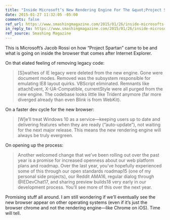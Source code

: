 ```yaml
---
title: "Inside Microsoft’s New Rendering Engine For The &quot;Project Spartan&quot;"
date: 2015-01-27 11:32:05 -05:00
comments: false
ref_url: https://www.smashingmagazine.com/2015/01/26/inside-microsofts-new-rendering-engine-project-spartan/
in_reply_to: https://www.smashingmagazine.com/2015/01/26/inside-microsofts-new-rendering-engine-project-spartan/
ref_source: Smashing Magazine
---
```


This is Microsoft’s Jacob Rossi on how “Project Spartan” came to be and what is going on inside the browser that comes after Internet Explorer.

On that elated feeling of removing legacy code:

> [S]wathes of IE legacy were deleted from the new engine. Gone were document modes. Removed was the subsystem responsible for emulating IE8 layout quirks. VBScript eliminated. Remnants like attachEvent, X-UA-Compatible, currentStyle were all purged from the new engine. The codebase looks little like Trident anymore (far more diverged already than even Blink is from WebKit).

On a faster dev cycle for the new browser:

> [W]e’ll treat Windows 10 as a service—keeping users up to date and delivering features when they are ready (“auto-update”), not waiting for the next major release. This means the new rendering engine will always be truly evergreen.

On opening up the process: 

> Another welcomed change that we’ve been rolling out over the past year is a promise for increased openness about our web platform plans and roadmap. Over the last year, you’ve hopefully experienced some of this through our open standards roadmap15 (one of my personal side projects), our Reddit AMA16, regular dialog through @IEDevChat17, and sharing preview builds18 very early in our development process. You’ll see more of this over the next year.

Promising stuff all around. I am still wondering if we’ll eventually see the new browser appear on other operating systems (even if it’s  just the browser chrome and not the rendering engine—like Chrome on iOS). Time will tell.